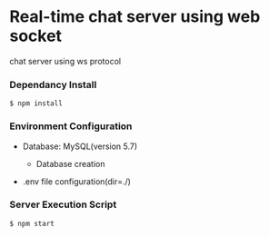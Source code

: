 # Real-time chat server using web socket
chat server using ws protocol

### Dependancy Install
```
$ npm install
```

### Environment Configuration
* Database: MySQL(version 5.7)
  - Database creation

* .env file configuration(dir=./)

  
### Server Execution Script
```
$ npm start
```